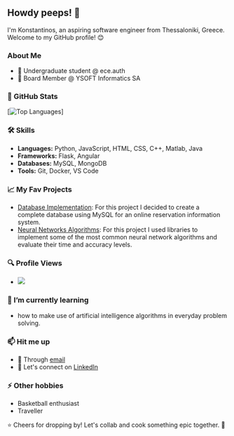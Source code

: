 ## Howdy peeps! 👋 

I'm Konstantinos, an aspiring software engineer from Thessaloniki, Greece. Welcome to my GitHub profile! 😊

### About Me

- 🌱 Undergraduate student @ ece.auth
- 💼 Board Member @ YSOFT Informatics SA

### 🚀 GitHub Stats

[![Top Languages](https://github-readme-stats.vercel.app/api/top-langs/?username=conmylo&layout=compact&theme=radical)]

### 🛠️ Skills

- **Languages:** Python, JavaScript, HTML, CSS, C++, Matlab, Java
- **Frameworks:** Flask, Angular
- **Databases:** MySQL, MongoDB
- **Tools:** Git, Docker, VS Code

### 📈 My Fav Projects

- [Database Implementation](https://github.com/conmylo/databases-eeauth): For this project I decided to create a complete database using MySQL for an online reservation information system.
- [Neural Networks Algorithms](https://github.com/conmylo/neuralnets-eeauth): For this project I used libraries to implement some of the most common neural network algorithms and evaluate their time and accuracy levels.

### 🔍 Profile Views

- [![](https://visitcount.itsvg.in/api?id=conmylo&label=Views%20Count&color=0&icon=5&pretty=true)](https://visitcount.itsvg.in)

### 🌱 I’m currently learning

- how to make use of artificial intelligence algorithms in everyday problem solving.

### 📫 Hit me up

- 💬 Through [email](mailto:conmylo@hotmail.com)
- 💼 Let's connect on [LinkedIn](https://www.linkedin.com/in/conmylo)
<!-- - 🌐 [Personal Website](https://www.conmylo.gr) -->

### ⚡ Other hobbies

- Basketball enthusiast
- Traveller

⭐️ Cheers for dropping by! Let's collab and cook something epic together. 👯
